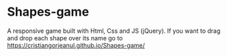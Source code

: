 # Shapes-game
A responsive game built with Html, Css and JS (jQuery). If you want to drag and drop each shape over its name go to https://cristiangorjeanul.github.io/Shapes-game/ 
